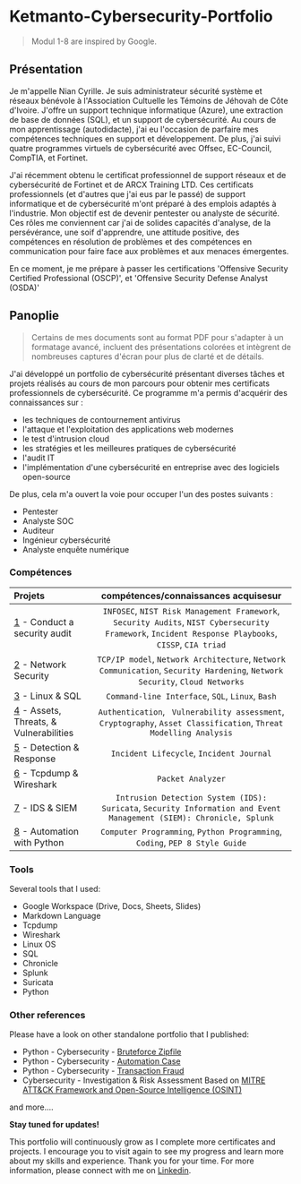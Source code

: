 # Ketmanto-Cybersecurity-Portfolio
> Modul 1-8 are inspired by Google.

## Présentation 
Je m'appelle Nian Cyrille. Je suis administrateur sécurité système et réseaux bénévole à l'Association Cultuelle les Témoins de Jéhovah de Côte d'Ivoire. J'offre un support technique informatique (Azure), une extraction de base de données (SQL), et un support de cybersécurité. Au cours de mon apprentissage (autodidacte), j'ai eu l'occasion de parfaire mes compétences techniques en support et développement. De plus, j'ai suivi quatre programmes virtuels de cybersécurité avec Offsec, EC-Council, CompTIA, et Fortinet.

J'ai récemment obtenu le certificat professionnel de support réseaux et de cybersécurité de Fortinet et de ARCX Training LTD. Ces certificats professionnels (et d'autres que j'ai eus par le passé) de support informatique et de cybersécurité m'ont préparé à des emplois adaptés à l'industrie. Mon objectif est de devenir pentester ou analyste de sécurité. Ces rôles me conviennent car j'ai de solides capacités d'analyse, de la persévérance, une soif d'apprendre, une attitude positive, des compétences en résolution de problèmes et des compétences en communication pour faire face aux problèmes et aux menaces émergentes.

En ce moment, je me prépare à passer les certifications 'Offensive Security Certified Professional (OSCP)', et 'Offensive Security Defense Analyst (OSDA)'


## Panoplie 

> Certains de mes documents sont au format PDF pour s'adapter à un formatage avancé, incluent des présentations colorées et intègrent de nombreuses captures d'écran pour plus de clarté et de détails.

J'ai développé un portfolio de cybersécurité présentant diverses tâches et projets réalisés au cours de mon parcours pour obtenir mes certificats professionnels de cybersécurité. Ce programme m'a permis d'acquérir des connaissances sur :
* les techniques de contournement antivirus
* l'attaque et l'exploitation des applications web modernes 
* le test d'intrusion cloud
* les stratégies et les meilleures pratiques de cybersécurité 
* l'audit IT
* l'implémentation d'une cybersécurité en entreprise avec des logiciels open-source

De plus, cela m'a ouvert la voie pour occuper l'un des postes suivants :
* Pentester
* Analyste SOC 
* Auditeur
* Ingénieur cybersécurité 
* Analyste enquête numérique 

### Compétences  
| Projets | compétences/connaissances acquisesur | 
| :--- |:---:|
| [1](https://github.com/Kwangsa19/Nian-Portfolio-Cybersécurité/tree/main/1%20-%20Conduct%20an%20Audit) - Conduct a security audit | `INFOSEC`, `NIST Risk Management Framework`, `Security Audits`, `NIST Cybersecurity Framework`, `Incident Response Playbooks`, `CISSP`, `CIA triad` |
| [2](https://github.com/Kwangsa19/Ketmanto-Cybersecurity-Portfolio/tree/main/2%20-%20Network%20Security) - Network Security | `TCP/IP model`,  `Network Architecture`, `Network Communication`, `Security Hardening`, `Network Security`, `Cloud Networks` | 
| [3](https://github.com/Kwangsa19/Ketmanto-Cybersecurity-Portfolio/tree/main/3%20-%20Linux%20%26%20SQL) - Linux & SQL | `Command-line Interface`, `SQL`, `Linux`, `Bash` | 
| [4](https://github.com/Kwangsa19/Ketmanto-Cybersecurity-Portfolio/tree/main/4%20-%20Assets%20%26%20Threats%20%26%20Vulnerabilities) - Assets, Threats, & Vulnerabilities | `Authentication`, ` Vulnerability assessment`, `Cryptography`, `Asset Classification`, `Threat Modelling Analysis`|
| [5](https://github.com/Kwangsa19/Ketmanto-Cybersecurity-Portfolio/tree/main/5%20-%20Detection%20%26%20Response) - Detection & Response | `Incident Lifecycle`, `Incident Journal` |
| [6](https://github.com/Kwangsa19/Ketmanto-Cybersecurity-Portfolio/tree/main/6%20-%20Tcpdump%20%26%20Wireshark) - Tcpdump & Wireshark | `Packet Analyzer` | 
| [7](https://github.com/Kwangsa19/Ketmanto-Cybersecurity-Portfolio/tree/main/7%20-%20IDS%20%26%20SIEM) - IDS & SIEM | `Intrusion Detection System (IDS): Suricata`, `Security Information and Event Management (SIEM): Chronicle, Splunk` |
| [8](https://github.com/Kwangsa19/Ketmanto-Cybersecurity-Portfolio/tree/main/8%20-%20Automation%20with%20Python) - Automation with Python | `Computer Programming`, `Python Programming`, `Coding`, `PEP 8 Style Guide`| 

### Tools 
Several tools that I used: 
* Google Workspace (Drive, Docs, Sheets, Slides)
* Markdown Language 
* Tcpdump
* Wireshark
* Linux OS
* SQL
* Chronicle
* Splunk
* Suricata
* Python 

### Other references 
Please have a look on other standalone portfolio that I published: 
* Python - Cybersecurity - [Bruteforce Zipfile](https://github.com/Kwangsa19/Python-Cybersecurity-Bruteforce-zipfile)
* Python - Cybersecurity - [Automation Case](https://github.com/Kwangsa19/Python-Cybersecurity-Automation-Case)
* Python - Cybersecurity - [Transaction Fraud](https://github.com/Kwangsa19/Python-Cybersecurity-Transaction-Fraud) 
* Cybersecurity - Investigation & Risk Assessment Based on [MITRE ATT&CK Framework and Open-Source Intelligence (OSINT)](https://github.com/Kwangsa19/Cybersecurity-Investigation-Risk-Report)

and more....

**Stay tuned for updates!**

This portfolio will continuously grow as I complete more certificates and projects. I encourage you to visit again to see my progress and learn more about my skills and experience.
Thank you for your time. For more information, please connect with me on [Linkedin](linkedin.com/in/ketmanto-wangsa/).

